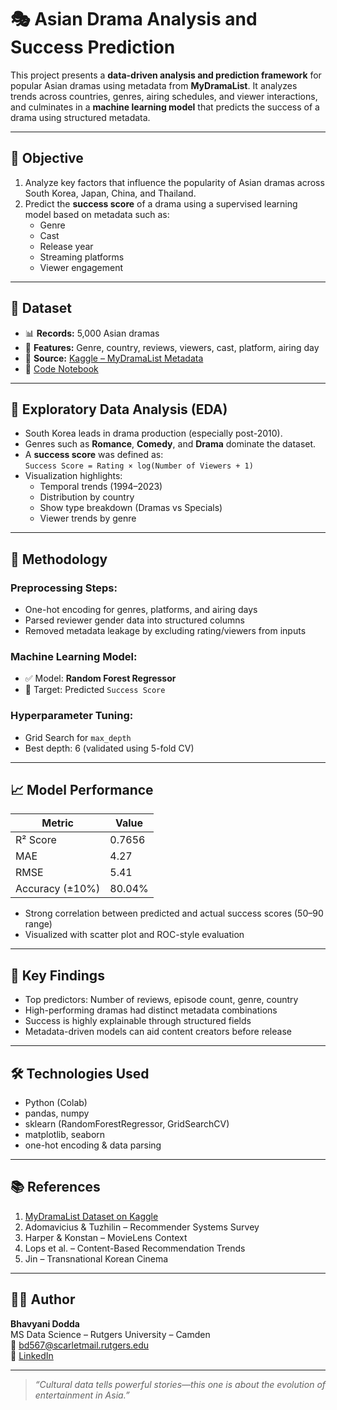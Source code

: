 # 🎭 Asian Drama Analysis and Success Prediction

This project presents a **data-driven analysis and prediction framework** for popular Asian dramas using metadata from **MyDramaList**. It analyzes trends across countries, genres, airing schedules, and viewer interactions, and culminates in a **machine learning model** that predicts the success of a drama using structured metadata.

---

## 📌 Objective

1. Analyze key factors that influence the popularity of Asian dramas across South Korea, Japan, China, and Thailand.
2. Predict the **success score** of a drama using a supervised learning model based on metadata such as:
   - Genre
   - Cast
   - Release year
   - Streaming platforms
   - Viewer engagement

---

## 📂 Dataset

- 📊 **Records:** 5,000 Asian dramas
- 🧾 **Features:** Genre, country, reviews, viewers, cast, platform, airing day
- 📁 **Source:** [Kaggle – MyDramaList Metadata](https://www.kaggle.com/datasets/anittasaju/complete-5000-dramas-from-mydramalist-review-info)
- 📎 [Code Notebook](https://colab.research.google.com/drive/14Mi4gBXQHu_ZvECCeZb0X56rFPwMKxtI?usp=sharing)

---

## 🔎 Exploratory Data Analysis (EDA)

- South Korea leads in drama production (especially post-2010).
- Genres such as **Romance**, **Comedy**, and **Drama** dominate the dataset.
- A **success score** was defined as:  
  `Success Score = Rating × log(Number of Viewers + 1)`
- Visualization highlights:
  - Temporal trends (1994–2023)
  - Distribution by country
  - Show type breakdown (Dramas vs Specials)
  - Viewer trends by genre

---

## 🧪 Methodology

### Preprocessing Steps:
- One-hot encoding for genres, platforms, and airing days
- Parsed reviewer gender data into structured columns
- Removed metadata leakage by excluding rating/viewers from inputs

### Machine Learning Model:
- ✅ Model: **Random Forest Regressor**
- 🎯 Target: Predicted `Success Score`

### Hyperparameter Tuning:
- Grid Search for `max_depth`
- Best depth: 6 (validated using 5-fold CV)

---

## 📈 Model Performance

| Metric          | Value    |
|-----------------|----------|
| R² Score        | 0.7656   |
| MAE             | 4.27     |
| RMSE            | 5.41     |
| Accuracy (±10%) | 80.04%   |

- Strong correlation between predicted and actual success scores (50–90 range)
- Visualized with scatter plot and ROC-style evaluation

---

## 🎯 Key Findings

- Top predictors: Number of reviews, episode count, genre, country
- High-performing dramas had distinct metadata combinations
- Success is highly explainable through structured fields
- Metadata-driven models can aid content creators before release

---

## 🛠 Technologies Used

- Python (Colab)
- pandas, numpy
- sklearn (RandomForestRegressor, GridSearchCV)
- matplotlib, seaborn
- one-hot encoding & data parsing

---

## 📚 References

1. [MyDramaList Dataset on Kaggle](https://www.kaggle.com/datasets/anittasaju/complete-5000-dramas-from-mydramalist-review-info)  
2. Adomavicius & Tuzhilin – Recommender Systems Survey  
3. Harper & Konstan – MovieLens Context  
4. Lops et al. – Content-Based Recommendation Trends  
5. Jin – Transnational Korean Cinema  

---

## 👩‍💻 Author

**Bhavyani Dodda**  
MS Data Science – Rutgers University – Camden  
📧 bd567@scarletmail.rutgers.edu  
🔗 [LinkedIn](https://linkedin.com/in/bhavyani-dodda-414ab6195)

---

> _“Cultural data tells powerful stories—this one is about the evolution of entertainment in Asia.”_
